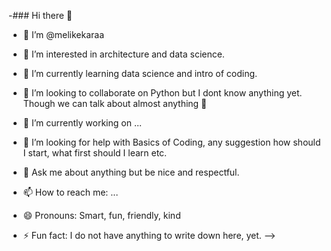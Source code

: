 -### Hi there 👋
- 👋 I’m @melikekaraa
- 👀 I’m interested in architecture and data science.
- 🌱 I’m currently learning data science and intro of coding.
- 💞️ I’m looking to collaborate on Python but I dont know anything yet. Though we can talk about almost anything 🌱

- 🔭 I’m currently working on ...
- 🤔 I’m looking for help with Basics of Coding, any suggestion how should I start, what first should I learn etc.
- 💬 Ask me about anything but be nice and respectful.
- 📫 How to reach me: ...
- 😄 Pronouns: Smart, fun, friendly, kind
- ⚡ Fun fact: I do not have anything to write down here, yet.
-->
